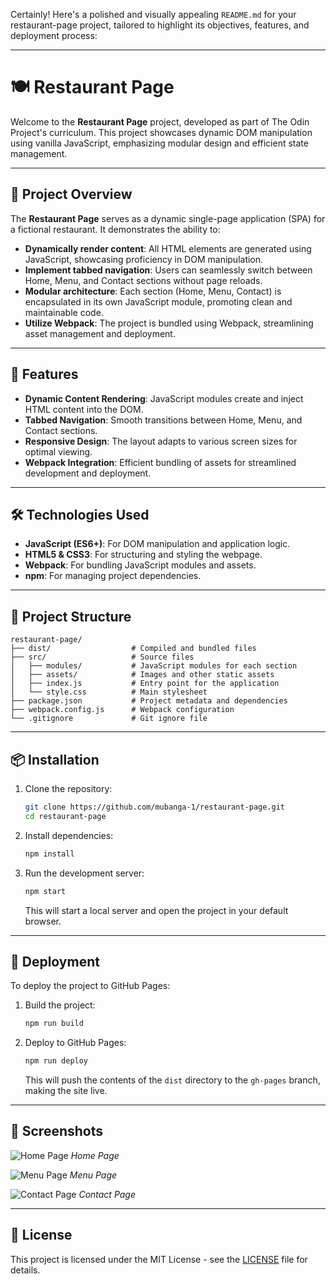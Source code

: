 Certainly! Here's a polished and visually appealing `README.md` for your restaurant-page project, tailored to highlight its objectives, features, and deployment process:

---

# 🍽️ Restaurant Page

Welcome to the **Restaurant Page** project, developed as part of The Odin Project's curriculum. This project showcases dynamic DOM manipulation using vanilla JavaScript, emphasizing modular design and efficient state management.

---

## 📖 Project Overview

The **Restaurant Page** serves as a dynamic single-page application (SPA) for a fictional restaurant. It demonstrates the ability to:

* **Dynamically render content**: All HTML elements are generated using JavaScript, showcasing proficiency in DOM manipulation.
* **Implement tabbed navigation**: Users can seamlessly switch between Home, Menu, and Contact sections without page reloads.
* **Modular architecture**: Each section (Home, Menu, Contact) is encapsulated in its own JavaScript module, promoting clean and maintainable code.
* **Utilize Webpack**: The project is bundled using Webpack, streamlining asset management and deployment.

---

## 🚀 Features

* **Dynamic Content Rendering**: JavaScript modules create and inject HTML content into the DOM.
* **Tabbed Navigation**: Smooth transitions between Home, Menu, and Contact sections.
* **Responsive Design**: The layout adapts to various screen sizes for optimal viewing.
* **Webpack Integration**: Efficient bundling of assets for streamlined development and deployment.

---

## 🛠️ Technologies Used

* **JavaScript (ES6+)**: For DOM manipulation and application logic.
* **HTML5 & CSS3**: For structuring and styling the webpage.
* **Webpack**: For bundling JavaScript modules and assets.
* **npm**: For managing project dependencies.

---

## 📂 Project Structure

```
restaurant-page/
├── dist/                  # Compiled and bundled files
├── src/                   # Source files
│   ├── modules/           # JavaScript modules for each section
│   ├── assets/            # Images and other static assets
│   ├── index.js           # Entry point for the application
│   └── style.css          # Main stylesheet
├── package.json           # Project metadata and dependencies
├── webpack.config.js      # Webpack configuration
└── .gitignore             # Git ignore file
```

---

## 📦 Installation

1. Clone the repository:

   ```bash
   git clone https://github.com/mubanga-1/restaurant-page.git
   cd restaurant-page
   ```

2. Install dependencies:

   ```bash
   npm install
   ```

3. Run the development server:

   ```bash
   npm start
   ```

   This will start a local server and open the project in your default browser.

---

## 🚢 Deployment

To deploy the project to GitHub Pages:

1. Build the project:

   ```bash
   npm run build
   ```

2. Deploy to GitHub Pages:

   ```bash
   npm run deploy
   ```

   This will push the contents of the `dist` directory to the `gh-pages` branch, making the site live.

---

## 📸 Screenshots

![Home Page](https://i.imgur.com/LaxUqqB.png)
*Home Page*

![Menu Page](https://i.imgur.com/Bt4GeXL.png)
*Menu Page*

![Contact Page](https://i.imgur.com/P0jOlvl.png)
*Contact Page*

---

## 📄 License

This project is licensed under the MIT License - see the [LICENSE](LICENSE) file for details.